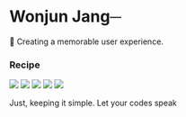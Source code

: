 
<h1>Wonjun Jang─</h1>
<p>👋 Creating a memorable user experience. </p>

<h3>Recipe</h3>
<p>
 <img src="http://img.shields.io/badge/TypeScript-3178C6?style=flat-square&logo=TypeScript&logoColor=white" />
 <img src="https://img.shields.io/badge/tailwindcss-0b1120?style=flat-square&logo=tailwindcss&logoColor=0ea5e9" />
 <img src="http://img.shields.io/badge/React-61DAFB?style=flat-square&logo=react&logoColor=white" /> 
 <img src="https://img.shields.io/badge/Next.js-000000?style=flat-square&logo=next.js&logoColor=white" />
 <img src="http://img.shields.io/badge/Python-3766AB?style=flat-square&logo=Python&logoColor=white" />

</p>

Just, keeping it simple. Let your codes speak
